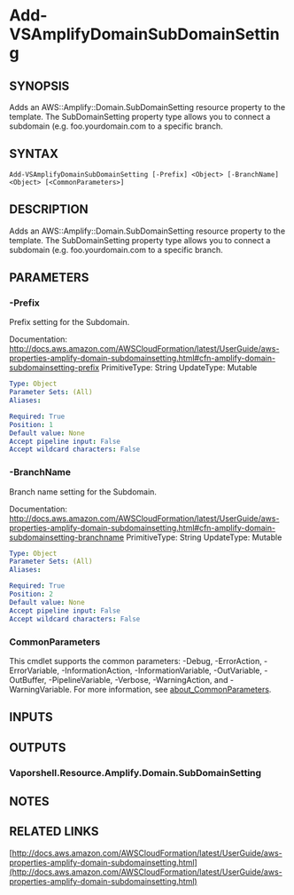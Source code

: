 # Add-VSAmplifyDomainSubDomainSetting

## SYNOPSIS
Adds an AWS::Amplify::Domain.SubDomainSetting resource property to the template.
The SubDomainSetting property type allows you to connect a subdomain (e.g.
foo.yourdomain.com to a specific branch.

## SYNTAX

```
Add-VSAmplifyDomainSubDomainSetting [-Prefix] <Object> [-BranchName] <Object> [<CommonParameters>]
```

## DESCRIPTION
Adds an AWS::Amplify::Domain.SubDomainSetting resource property to the template.
The SubDomainSetting property type allows you to connect a subdomain (e.g.
foo.yourdomain.com to a specific branch.

## PARAMETERS

### -Prefix
Prefix setting for the Subdomain.

Documentation: http://docs.aws.amazon.com/AWSCloudFormation/latest/UserGuide/aws-properties-amplify-domain-subdomainsetting.html#cfn-amplify-domain-subdomainsetting-prefix
PrimitiveType: String
UpdateType: Mutable

```yaml
Type: Object
Parameter Sets: (All)
Aliases:

Required: True
Position: 1
Default value: None
Accept pipeline input: False
Accept wildcard characters: False
```

### -BranchName
Branch name setting for the Subdomain.

Documentation: http://docs.aws.amazon.com/AWSCloudFormation/latest/UserGuide/aws-properties-amplify-domain-subdomainsetting.html#cfn-amplify-domain-subdomainsetting-branchname
PrimitiveType: String
UpdateType: Mutable

```yaml
Type: Object
Parameter Sets: (All)
Aliases:

Required: True
Position: 2
Default value: None
Accept pipeline input: False
Accept wildcard characters: False
```

### CommonParameters
This cmdlet supports the common parameters: -Debug, -ErrorAction, -ErrorVariable, -InformationAction, -InformationVariable, -OutVariable, -OutBuffer, -PipelineVariable, -Verbose, -WarningAction, and -WarningVariable. For more information, see [about_CommonParameters](http://go.microsoft.com/fwlink/?LinkID=113216).

## INPUTS

## OUTPUTS

### Vaporshell.Resource.Amplify.Domain.SubDomainSetting
## NOTES

## RELATED LINKS

[http://docs.aws.amazon.com/AWSCloudFormation/latest/UserGuide/aws-properties-amplify-domain-subdomainsetting.html](http://docs.aws.amazon.com/AWSCloudFormation/latest/UserGuide/aws-properties-amplify-domain-subdomainsetting.html)

